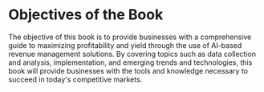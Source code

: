 Objectives of the Book
==============================================================

The objective of this book is to provide businesses with a comprehensive guide to maximizing profitability and yield through the use of AI-based revenue management solutions. By covering topics such as data collection and analysis, implementation, and emerging trends and technologies, this book will provide businesses with the tools and knowledge necessary to succeed in today's competitive markets.
